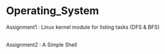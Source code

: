 # Operating_System
Assignment1 : Linux kernel module for listing tasks (DFS & BFS) <br/><br/>
      
Assignment2 : A Simple Shell <br/><br/>
